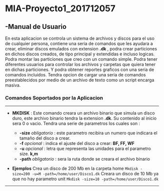 # MIA-Proyecto1_201712057

## -Manual de Usuario

En esta aplicacion se controla un sistema de archivos y discos para el uso de cualquier persona, contiene una seria de comandos que les ayudara a crear, eliminar discos emulados con extension **.dk** , podra crear particiones en dichos discos creados, de tipo principal y extendidas e incluso logicas.
Podra montar las particiones que creo con un comando simple. Podra tener diferentes usuarios para controlar los archivos y carpetas que quiera tener en dichas particiones.
Y podra obtener reportes graficos con una seria de comandos incluidos.
Tendra opcion de cargar una seria de comandos preestablecidos por medio de un archivo de texto como un script encarga masiva.

### Comandos Soportados por la Aplicacion
* * *
- **MKDISK** :
Este comando creara un archivo binario que simula un disco duro, este archivo binario tendra la extension **.dk**. Su contenido al inicio sera 0 o vacio.
Tendra una serie de parametros los cuales son :

  + **-size**  *obligatorio* : este parametro recibira un numero que indicara el tamaño del disco a crear.
  + **-f** *opcional* : indica el ajuste del disco a crear: **BF, FF, WF** 
  + **-u** *opcional* : letra que representa las unidades para el parametro size. **k,m**
  + **-path** *obligatorio* : sera la ruta donde se creara el archivo binario

- **Ejemplos**
Crea un disco de 200 Mb en la carpeta home
`Mkdisk -size=200 -u=M -path=/home/user/Disco1.dk`
Creara un disco de 10 Mb ya que no hay parametro unit
`Mkdisk -size=10 -path=/home/user/Disco1.dk`
* * *